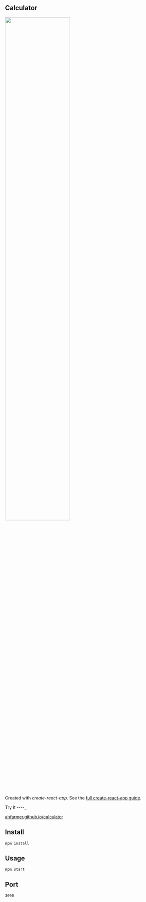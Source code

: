 Calculator
----
<img src="Logotype primary.png" width="65%" height="65%" />

Created with *create-react-app*. See the [full create-react-app guide](https://github.com/facebookincubator/create-react-app/blob/master/packages/react-scripts/template/README.md).



Try It
----_

[ahfarmer.github.io/calculator](https://ahfarmer.github.io/calculator/)



Install
----

`npm install`



Usage
----

`npm start`



Port
---

`3000`

